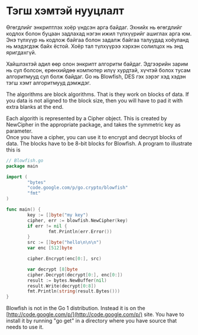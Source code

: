 # Тэгш хэмтэй нууцлалт

Өгөгдлийг энкриптлэх хоёр үндсэн арга байдаг. Эхнийх нь өгөгдлийг кодлох болон буцаан задлахад нэгэн ижил түлхүүрийг ашиглах арга юм. Энэ түлхүүр нь кодлож байгаа болон задалж байгаа талуудад хоёуланд нь мэдэгдэж байх ёстой. Хоёр тал түлхүүрээ хэрхэн солилцох нь энд яригдахгүй.

Хайшлэхтэй адил өөр олон энкрипт алгоритм байдаг. Эдгээрийн зарим нь сул болсон, ерөнхийдөө компютер илүү хурдтай, хүчтэй болох тусам алгоритмууд сул болж байдаг. Go нь Blowfish, DES гэх зэрэг хэд хэдэн тэгш хэмт алгоритмууд дэмждэг.

The algorithms are block algorithms. That is they work on blocks of data. If you data is not aligned to the block size, then you will have to pad it with extra blanks at the end.

Each algorith is represented by a Cipher object. This is created by NewCipher in the appropriate package, and takes the symmetric key as parameter.  
Once you have a cipher, you can use it to encrypt and decrypt blocks of data. The blocks have to be 8-bit blocks for Blowfish. A program to illustrate this is

```go
// Blowfish.go
package main

import (
        "bytes"
        "code.google.com/p/go.crypto/blowfish"
        "fmt"
)

func main() {
        key := []byte("my key")
        cipher, err := blowfish.NewCipher(key)
        if err != nil {
                fmt.Println(err.Error())
        }
        src := []byte("hello\n\n\n")
        var enc [512]byte

        cipher.Encrypt(enc[0:], src)

        var decrypt [8]byte
        cipher.Decrypt(decrypt[0:], enc[0:])
        result := bytes.NewBuffer(nil)
        result.Write(decrypt[0:8])
        fmt.Println(string(result.Bytes()))
}
```

Blowfish is not in the Go 1 distribution. Instead it is on the [http://code.google.com/p/](http://code.google.com/p/) site. You have to install it by running "go get" in a directory where you have source that needs to use it.


